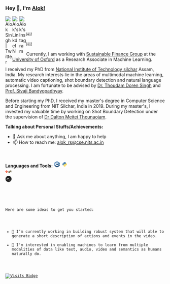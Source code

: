 ### Hey 👋, I'm [Alok!](https://alokssingh.github.io/)


<a href="https://twitter.com/singh_ak_">
  <img align="left" alt="Alok Singh | Twitter" width="22px" src="https://cdn.jsdelivr.net/npm/simple-icons@v3/icons/twitter.svg" />
</a>
<a href="https://www.linkedin.com/in/alokssingh/">
  <img align="left" alt="Alok's LinkdeIN" width="22px" src="https://cdn.jsdelivr.net/npm/simple-icons@v3/icons/linkedin.svg" />
</a>
<a href="https://www.instagram.com/_alokksingh/">
  <img align="left" alt="Alok's Instagram" width="22px" src="https://cdn.jsdelivr.net/npm/simple-icons@v3/icons/instagram.svg" />
</a>

<br />
<br />

Hi!

Hi!

Currently, I am working with [Sustainable Finance Group](https://www.cgfi.ac.uk/2023/03/alok-singh/) at the [University of Oxford](https://www.ox.ac.uk/) as a Research Associate in Machine Learning.

I received my PhD from [National Institute of Technology silchar](http://http://www.nits.ac.in/) Assam, India. My research interests lie in the areas of multimodal machine learning, automatic video captioning, shot boundary detection and natural language processing. I am fortunate to be advised by [ Dr. Thoudam Doren Singh](http://cs.nits.ac.in/doren/) and [Prof. Sivaji Bandyopadhyay](http://www.jaduniv.edu.in/profile.php?uid=2).

Before starting my PhD, I received my master's degree in Computer Science and Engineering from NIT Silchar, India in 2019. During my master's, I invested my valuable time by working on Shot Boundary Detection under the supervision of [Dr Dalton Meitei Thounaojam](http://cs.nits.ac.in/dalton/).

<!-- <img align="right" alt="GIF" src="https://media.giphy.com/media/2juvZoQ3oLa4U/giphy.gif"  width="350" height="250"/> -->
  


**Talking about Personal Stuffs/Achievements:**
- 💬 Ask me about anything, I am happy to help
- 📫 How to reach me: alok_rs@cse.nits.ac.in

&nbsp;

**Languages and Tools:**
<code><img height="20" src="https://raw.githubusercontent.com/github/explore/80688e429a7d4ef2fca1e82350fe8e3517d3494d/topics/cpp/cpp.png"></code>
<code><img height="20" src="https://raw.githubusercontent.com/github/explore/80688e429a7d4ef2fca1e82350fe8e3517d3494d/topics/python/python.png">
<code><img height="20" src="https://raw.githubusercontent.com/github/explore/80688e429a7d4ef2fca1e82350fe8e3517d3494d/topics/git/git.png"></code>
<code><img height="20" src="https://raw.githubusercontent.com/github/explore/80688e429a7d4ef2fca1e82350fe8e3517d3494d/topics/terminal/terminal.png">

</code>

  



Here are some ideas to get you started:

- 🔭 I’m currently working in building robust system that will able to generate a short description of actions and events in the video.
- 🌱 I'm interested in enabling machines to learn from multiple modalities of data like text, audio, video and semantics as humans naturally do.

[![Visits Badge](https://badges.pufler.dev/visits/alokssingh/alokssingh)](https://alokssingh.github.io/)

 
